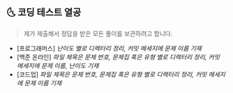 ## 🌜 코딩 테스트 열공

> 제가 제출해서 정답을 받은 모든 풀이를 보관하려고 합니다.

- [프로그래머스] *난이도 별로 디렉터리 정리, 커밋 메세지에 문제 이름 기재*
- [백준 온라인] *파일 제목은 문제 번호, 문제집 혹은 유형 별로 디렉터리 정리, 커밋 메세지에 문제 이름, 난이도 기재*
- [코드업] *파일 제목은 문제 번호, 문제집 혹은 유형 별로 디렉터리 정리, 커밋 메세지에 문제 이름 기재*
